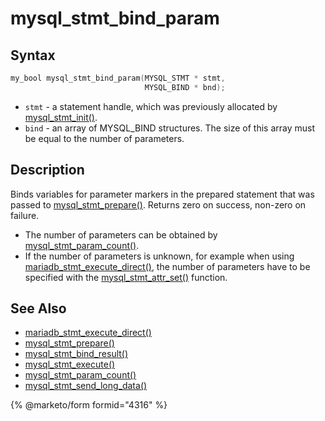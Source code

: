 # mysql\_stmt\_bind\_param

## Syntax

```c
my_bool mysql_stmt_bind_param(MYSQL_STMT * stmt,
                              MYSQL_BIND * bnd);
```

* `stmt` - a statement handle, which was previously allocated by [mysql\_stmt\_init()](mysql_stmt_init.md).
* `bind` - an array of MYSQL\_BIND structures. The size of this array must be equal to the number of parameters.

## Description

Binds variables for parameter markers in the prepared statement that was passed to [mysql\_stmt\_prepare()](mysql_stmt_prepare.md). Returns zero on success, non-zero on failure.

* The number of parameters can be obtained by [mysql\_stmt\_param\_count()](mysql_stmt_param_count.md).
* If the number of parameters is unknown, for example when using [mariadb\_stmt\_execute\_direct()](mariadb_stmt_execute_direct.md), the number of parameters have to be specified with the [mysql\_stmt\_attr\_set()](mysql_stmt_attr_set.md) function.

## See Also

* [mariadb\_stmt\_execute\_direct()](mariadb_stmt_execute_direct.md)
* [mysql\_stmt\_prepare()](mysql_stmt_prepare.md)
* [mysql\_stmt\_bind\_result()](mysql_stmt_bind_result.md)
* [mysql\_stmt\_execute()](mysql_stmt_execute.md)
* [mysql\_stmt\_param\_count()](mysql_stmt_param_count.md)
* [mysql\_stmt\_send\_long\_data()](mysql_stmt_send_long_data.md)


{% @marketo/form formid="4316" %}
